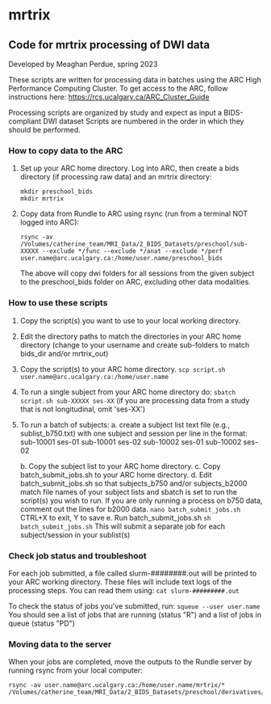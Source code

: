 # mrtrix
## Code for mrtrix processing of DWI data
Developed by Meaghan Perdue, spring 2023

These scripts are written for processing data in batches using the ARC High Performance Computing Cluster.
To get access to the ARC, follow instructions here: https://rcs.ucalgary.ca/ARC_Cluster_Guide

Processing scripts are organized by study and expect as input a BIDS-compliant DWI dataset
Scripts are numbered in the order in which they should be performed.

### How to copy data to the ARC
1. Set up your ARC home directory. Log into ARC, then create a bids directory (if processing raw data) and an mrtrix directory:
    ```
    mkdir preschool_bids
    mkdir mrtrix
    ```
2. Copy data from Rundle to ARC using rsync (run from a terminal NOT logged into ARC):
    ``` 
    rsync -av /Volumes/catherine_team/MRI_Data/2_BIDS_Datasets/preschool/sub-XXXXX --exclude */func --exclude */anat --exclude */perf user.name@arc.ucalgary.ca:/home/user.name/preschool_bids 
    ```
    The above will copy dwi folders for all sessions from the given subject to the preschool_bids folder on ARC, excluding other data modalities.


### How to use these scripts 
1. Copy the script(s) you want to use to your local working directory.
2. Edit the directory paths to match the directories in your ARC home directory (change to your username and create sub-folders to match bids_dir and/or mrtrix_out)
3. Copy the script(s) to your ARC home directory.
            ` scp script.sh user.name@arc.ucalgary.ca:/home/user.name `
4. To run a single subject from your ARC home directory do:
           ` sbatch script.sh sub-XXXXX ses-XX `
      (if you are processing data from a study that is not longitudinal, omit 'ses-XX')
5. To run a batch of subjects: 
    a. create a subject list text file (e.g., sublist_b750.txt) with one subject and session per line in the format: 
        sub-10001 ses-01
        sub-10001 ses-02
        sub-10002 ses-01
        sub-10002 ses-02

    b. Copy the subject list to your ARC home directory.
    c. Copy batch_submit_jobs.sh to your ARC home directory.
    d. Edit batch_submit_jobs.sh so that subjects_b750 and/or subjects_b2000 match file names of your subject lists and sbatch is set to run the script(s) you wish to run. If you are only running a process on b750 data, comment out the lines for b2000 data. 
        ` nano batch_submit_jobs.sh `
        CTRL+X to exit, Y to save
    e. Run batch_submit_jobs.sh
        ` sh batch_submit_jobs.sh `
        This will submit a separate job for each subject/session in your sublist(s)

### Check job status and troubleshoot
For each job submitted, a file called slurm-########.out will be printed to your ARC working directory. These files will include text logs of the processing steps. You can read them using:
        ` cat slurm-#########.out `

To check the status of jobs you've submitted, run:
        ` squeue --user user.name `
    You should see a list of jobs that are running (status "R") and a list of jobs in queue (status "PD")

### Moving data to the server
When your jobs are completed, move the outputs to the Rundle server by running rsync from your local computer:
```
rsync -av user.name@arc.ucalgary.ca:/home/user.name/mrtrix/* /Volumes/catherine_team/MRI_Data/2_BIDS_Datasets/preschool/derivatives/mrtrix 
```